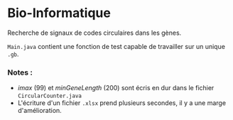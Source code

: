 # Bio-Informatique

Recherche de signaux de codes circulaires dans les gènes.

`Main.java` contient une fonction de test capable de travailler sur un unique `.gb`.

### Notes :
- *imax* (99) et *minGeneLength* (200) sont écris en dur dans le fichier `CircularCounter.java`
- L'écriture d'un fichier `.xlsx` prend plusieurs secondes, il y a une marge d'amélioration.